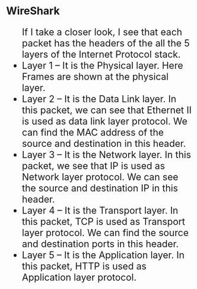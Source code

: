 # WireShark
 
<div style="font-size:25px">
 <ul>
 If I take a closer look, I see that each packet has the headers of the all the 5 layers of the Internet Protocol stack.
 <li>Layer 1 – It is the Physical layer. Here Frames are shown at the physical layer. </li>
 <li>Layer 2 – It is the Data Link layer. In this packet, we can see that Ethernet II is used as data link layer protocol. We can find the MAC address of the source and destination in this header. </li>
 <li>Layer 3 – It is the Network layer. In this packet, we see that IP is used as Network layer protocol. We can see the source and destination IP in this header.</li>
 <li>Layer 4 – It is the Transport layer. In this packet, TCP is used as Transport layer protocol. We can find the source and destination ports in this header. </li>
 <li>Layer 5 – It is the Application layer. In this packet, HTTP is used as Application layer protocol.  </li>
 </ul>
</div>
